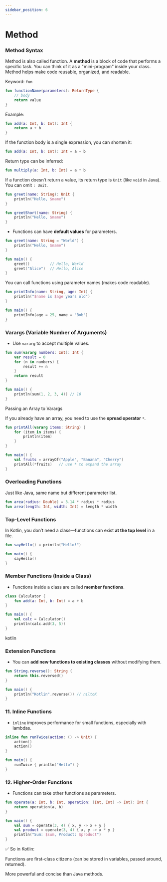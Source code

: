 ```yaml
---
sidebar_position: 6
---
```


# Method

### Method Syntax

Method is also called function. A **method** is a block of code that performs a specific task. You can think of it as a "mini-program" inside your class. Method helps make code reusable, organized, and readable.

Keyword: `fun`  

```kotlin
fun functionName(parameters): ReturnType {
    // body
    return value
}
```

Example:

```kotlin
fun add(a: Int, b: Int): Int {
    return a + b
}
```


If the function body is a single expression, you can shorten it:

```kotlin
fun add(a: Int, b: Int): Int = a + b
```

Return type can be inferred:

```kotlin
fun multiply(a: Int, b: Int) = a * b
```


If a function doesn’t return a value, its return type is `Unit` (like `void` in Java). You can omit `: Unit`.

```kotlin
fun greet(name: String): Unit {
    println("Hello, $name")
}

fun greetShort(name: String) {
    println("Hello, $name")
}
```


- Functions can have **default values** for parameters.

```kotlin
fun greet(name: String = "World") {
    println("Hello, $name")
}

fun main() {
    greet()         // Hello, World
    greet("Alice")  // Hello, Alice
}
```

You can call functions using parameter names (makes code readable).

```kotlin
fun printInfo(name: String, age: Int) {
    println("$name is $age years old")
}

fun main() {
    printInfo(age = 25, name = "Bob")
}
```

### Varargs (Variable Number of Arguments)

- Use `vararg` to accept multiple values.

```kotlin
fun sum(vararg numbers: Int): Int {
    var result = 0
    for (n in numbers) {
        result += n
    }
    return result
}

fun main() {
    println(sum(1, 2, 3, 4)) // 10
}
```

Passing an Array to Varargs

If you already have an array, you need to use the **spread operator** `*`.

```kotlin
fun printAll(vararg items: String) {
    for (item in items) {
        println(item)
    }
}

fun main() {
    val fruits = arrayOf("Apple", "Banana", "Cherry")
    printAll(*fruits)   // use * to expand the array
}
```

### Overloading Functions

Just like Java, same name but different parameter list.

```kotlin
fun area(radius: Double) = 3.14 * radius * radius
fun area(length: Int, width: Int) = length * width
```


### Top-Level Functions

In Kotlin, you don’t need a class—functions can exist **at the top level** in a file.

```kotlin
fun sayHello() = println("Hello!")

fun main() {
    sayHello()
}
```


### Member Functions (Inside a Class)
- Functions inside a class are called **member functions**.

```kotlin
class Calculator {
    fun add(a: Int, b: Int) = a + b
}

fun main() {
    val calc = Calculator()
    println(calc.add(3, 5))
}
```
kotlin

### Extension Functions
- You can **add new functions to existing classes** without modifying them.

```kotlin
fun String.reverse(): String {
    return this.reversed()
}

fun main() {
    println("Kotlin".reverse()) // niltoK
}
```


### 11. Inline Functions
- `inline` improves performance for small functions, especially with lambdas.

```kotlin
inline fun runTwice(action: () -> Unit) {
    action()
    action()
}

fun main() {
    runTwice { println("Hello") }
}
```


### 12. Higher-Order Functions
- Functions can take other functions as parameters.

```kotlin
fun operate(a: Int, b: Int, operation: (Int, Int) -> Int): Int {
    return operation(a, b)
}

fun main() {
    val sum = operate(3, 4) { x, y -> x + y }
    val product = operate(3, 4) { x, y -> x * y }
    println("Sum: $sum, Product: $product")
}
```
✅ So in Kotlin:

Functions are first-class citizens (can be stored in variables, passed around, returned).

More powerful and concise than Java methods.